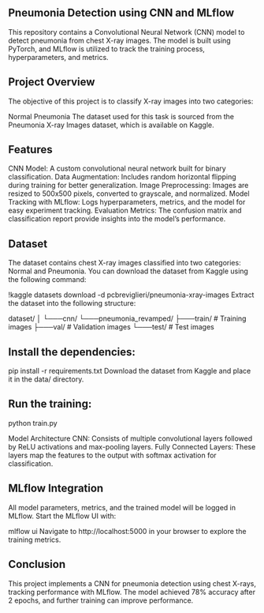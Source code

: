 ## Pneumonia Detection using CNN and MLflow
This repository contains a Convolutional Neural Network (CNN) model to detect pneumonia from chest X-ray images. The model is built using PyTorch, and MLflow is utilized to track the training process, hyperparameters, and metrics.

## Project Overview
The objective of this project is to classify X-ray images into two categories:

Normal
Pneumonia
The dataset used for this task is sourced from the Pneumonia X-ray Images dataset, which is available on Kaggle.

## Features
CNN Model: A custom convolutional neural network built for binary classification.
Data Augmentation: Includes random horizontal flipping during training for better generalization.
Image Preprocessing: Images are resized to 500x500 pixels, converted to grayscale, and normalized.
Model Tracking with MLflow: Logs hyperparameters, metrics, and the model for easy experiment tracking.
Evaluation Metrics: The confusion matrix and classification report provide insights into the model’s performance.

## Dataset
The dataset contains chest X-ray images classified into two categories: Normal and Pneumonia. You can download the dataset from Kaggle using the following command:

!kaggle datasets download -d pcbreviglieri/pneumonia-xray-images
Extract the dataset into the following structure:

dataset/
│
└───cnn/
    └───pneumonia_revamped/
        ├───train/  # Training images
        ├───val/    # Validation images
        └───test/   # Test images


## Install the dependencies:

pip install -r requirements.txt
Download the dataset from Kaggle and place it in the data/ directory.

## Run the training:

python train.py

Model Architecture
CNN: Consists of multiple convolutional layers followed by ReLU activations and max-pooling layers.
Fully Connected Layers: These layers map the features to the output with softmax activation for classification.

## MLflow Integration
All model parameters, metrics, and the trained model will be logged in MLflow. Start the MLflow UI with:

mlflow ui
Navigate to http://localhost:5000 in your browser to explore the training metrics.

## Conclusion
This project implements a CNN for pneumonia detection using chest X-rays, tracking performance with MLflow. The model achieved 78% accuracy after 2 epochs, and further training can improve performance.
